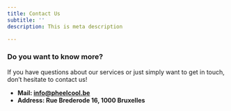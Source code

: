 ```yaml
---
title: Contact Us
subtitle: ''
description: This is meta description

---
```

### Do you want to know more?

If you have questions about our services or just simply want to get in touch, don’t hesitate to contact us!

* **Mail: info@pheelcool.be**
* **Address: Rue Brederode 16, 1000 Bruxelles**